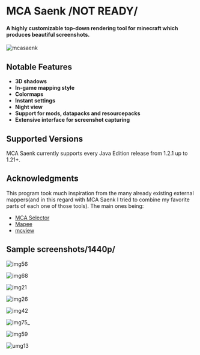 # MCA Saenk /NOT READY/

#### A highly customizable top-down rendering tool for minecraft which produces beautiful screenshots.
![mcasaenk](https://github.com/user-attachments/assets/fc954868-ef88-420e-947a-3ac84f536670)



## Notable Features
* **3D shadows**
* **In-game mapping style**
* **Colormaps**
* **Instant settings**
* **Night view**
* **Support for mods, datapacks and resourcepacks**
* **Extensive interface for screenshot capturing**



## Supported Versions
MCA Saenk currently supports every Java Edition release from 1.2.1 up to 1.21+.


## Acknowledgments
This program took much inspiration from the many already existing external mappers(and in this regard with MCA Saenk I tried to combine my favorite parts of each one of those tools). The main ones being:
- [MCA Selector](https://github.com/Querz/mcaselector)
- [Mapee](https://www.mapee.net/home)
- [mcview](https://github.com/kbinani/mcview)



## Sample screenshots/1440p/
![img56](https://github.com/user-attachments/assets/53969416-6cbd-4661-a8c3-eac8bdefe67b)

![img68](https://github.com/user-attachments/assets/9b9a90b8-ac89-4579-9410-22a0d64e26b2)

![img21](https://github.com/user-attachments/assets/d0445c4f-7c7b-41fc-9bfb-a7f29e39d319)

![img26](https://github.com/user-attachments/assets/df5af3c9-cbe9-455f-ad2c-60e312f7d79f)

![img42](https://github.com/user-attachments/assets/5dbbe59d-5ced-4ed8-b982-b0780b9b0f9a)

![img75_](https://github.com/user-attachments/assets/557f7c15-fbcb-458a-b87c-800eebb4acb8)

![img59](https://github.com/user-attachments/assets/36b88da5-768b-435d-992b-1ae8dfa67494)

![umg13](https://github.com/user-attachments/assets/a3fad97f-360d-482e-b78b-ae383b85963f)
